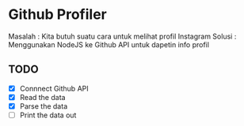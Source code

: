 # Github Profiler

Masalah : Kita butuh suatu cara untuk melihat profil Instagram
Solusi : Menggunakan NodeJS ke Github API untuk dapetin info profil

## TODO

* [x] Connnect Github API
* [x] Read the data
* [x] Parse the data
* [ ] Print the data out